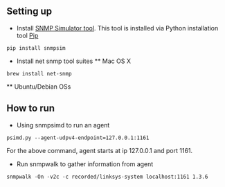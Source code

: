## Setting up
* Install [SNMP Simulator tool](http://snmpsim.sourceforge.net/). This tool is installed via Python installation tool [Pip](https://pypi.python.org/pypi/pip)
```
pip install snmpsim
```
* Install net snmp tool suites
** Mac OS X
```
brew install net-snmp
```
** Ubuntu/Debian OSs


## How to run
* Using snmpsimd to run an agent
```
psimd.py --agent-udpv4-endpoint=127.0.0.1:1161
```
For the above command, agent starts at ip 127.0.0.1 and port 1161.

* Run snmpwalk to gather information from agent
```
snmpwalk -On -v2c -c recorded/linksys-system localhost:1161 1.3.6
```